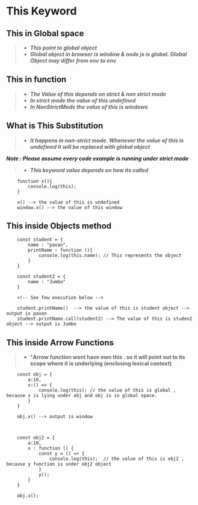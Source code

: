# This Keyword

## This in Global space
>-  ***This point to global object***
>-  ***Global object in browser is window &  node js  is global. Global Object may differ from env to env***

## This in function
>- ***The Value of this depends on strict & non strict mode***
>- ***In strict mode the value of this undefined***
>- ***In NonStrictMode the value of this is windows***

## What is This Substitution
>- ***It happens in non-strict mode. Whenever the value of this is undefined It will be replaced with global object***


***Note : Please assume every code example is running under strict mode***

>- ***This keyword value depends on how its called***

        function x(){
            console.log(this);
        }

        x() --> the value of this is undefined
        window.x() --> the value of this window


## This inside Objects method 

        const student = {
            name : "pavan",
            printName : function (){
                console.log(this.name); // This represents the object
            }
        }

        const student2 = {
            name : "Jumbo"
        }

        <!-- See few execution below -->

        student.printName()  --> the value of this is student object --> output is pavan
        student.printName.call(student2) --> The value of this is studen2 object --> output is Jumbo



## This inside Arrow Functions
>- ***Arrow function wont have own this . so it will point out to its scope where it is underlying (enclosing lexical context)**

        const obj = {
            a:10,
            x:() => {
                console.log(this); // the value of this is global , because x is lying under obj and obj is in global space.
            }
        }

        obj.x() --> output is window



        const obj2 = {
            a:10,
            x : function () {
                const y = () => {
                    console.log(this);  // the value of this is obj2 , because y function is under obj2 object
                }
                y();
            }
        }

        obj.x();

